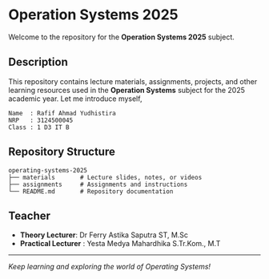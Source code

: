 # Operation Systems 2025

Welcome to the repository for the **Operation Systems 2025** subject.

## Description
This repository contains lecture materials, assignments, projects, and other learning resources used in the **Operation Systems** subject for the 2025 academic year.
Let me introduce myself,
```
Name  : Rafif Ahmad Yudhistira
NRP   : 3124500045
Class : 1 D3 IT B
```

## Repository Structure
```
operating-systems-2025
├── materials       # Lecture slides, notes, or videos
├── assignments     # Assignments and instructions
└── README.md       # Repository documentation
```

## Teacher
- **Theory Lecturer**: Dr Ferry Astika Saputra ST, M.Sc
- **Practical Lecturer** : Yesta Medya Mahardhika S.Tr.Kom., M.T

---
*Keep learning and exploring the world of Operating Systems!*

